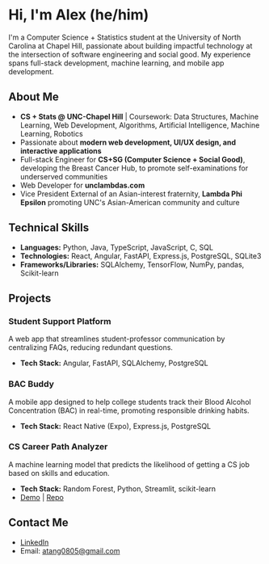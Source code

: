# Hi, I'm Alex (he/him)

I'm a Computer Science + Statistics student at the University of North Carolina at Chapel Hill, passionate about building impactful technology at the intersection of software engineering and social good. My experience spans full-stack development, machine learning, and mobile app development.

## About Me
- **CS + Stats @ UNC-Chapel Hill** | Coursework: Data Structures, Machine Learning, Web Development, Algorithms, Artificial Intelligence, Machine Learning, Robotics
- Passionate about **modern web development, UI/UX design, and interactive applications**
- Full-stack Engineer for **CS+SG (Computer Science + Social Good)**, developing the Breast Cancer Hub, to promote self-examinations for underserved communities
- Web Developer for **unclambdas.com**
- Vice President External of an Asian-interest fraternity, **Lambda Phi Epsilon** promoting UNC's Asian-American community and culture

## Technical Skills
- **Languages:** Python, Java, TypeScript, JavaScript, C, SQL
- **Technologies:** React, Angular, FastAPI, Express.js, PostgreSQL, SQLite3
- **Frameworks/Libraries:** SQLAlchemy, TensorFlow, NumPy, pandas, Scikit-learn

## Projects
### Student Support Platform
A web app that streamlines student-professor communication by centralizing FAQs, reducing redundant questions.
- **Tech Stack:** Angular, FastAPI, SQLAlchemy, PostgreSQL
  
### BAC Buddy
A mobile app designed to help college students track their Blood Alcohol Concentration (BAC) in real-time, promoting responsible drinking habits.
- **Tech Stack:** React Native (Expo), Express.js, PostgreSQL

### CS Career Path Analyzer
A machine learning model that predicts the likelihood of getting a CS job based on skills and education.
- **Tech Stack:** Random Forest, Python, Streamlit, scikit-learn
- [Demo](https://comp562-final.streamlit.app/) | [Repo](https://github.com/kylerc405/comp562-final-project)

## Contact Me
- [LinkedIn](https://www.linkedin.com/in/alex-h-tang/)
- Email: atang0805@gmail.com

<!--
**alex-h-tang/alex-h-tang** is a ✨ _special_ ✨ repository because its `README.md` (this file) appears on your GitHub profile.

Here are some ideas to get you started:

- 🔭 I’m currently working on ...
- 🌱 I’m currently learning ...
- 👯 I’m looking to collaborate on ...
- 🤔 I’m looking for help with ...
- 💬 Ask me about ...
- 📫 How to reach me: ...
- 😄 Pronouns: ...
- ⚡ Fun fact: ...
-->
